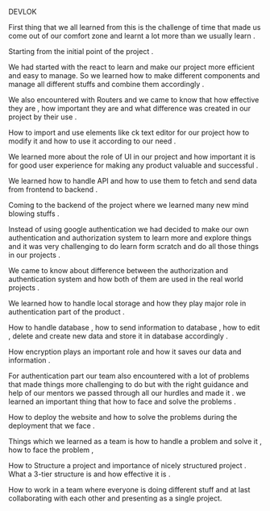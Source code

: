 DEVLOK


First thing that we all learned from this is  the challenge of time that made  us come  out of our comfort zone and learnt a lot more than we usually learn .
 
Starting from the initial point of the project .

We had started with the react to learn and make our project more efficient and easy to manage. So we learned how to make different components and manage all different stuffs and combine them accordingly .

We also encountered with Routers and we came to know that  how effective they are ,  how important they are  and what difference was created in our project  by their use .

How to import and use elements like ck text editor for our project how to modify it and how to use it according to our need .

We learned more about the role of UI in our project and how important it is for good user experience for making any product valuable and successful . 

We learned how to handle API and how to use them to fetch and send  data from frontend to backend .

Coming to the backend of the project where we learned many new  mind blowing stuffs .
   
Instead of using google authentication we had  decided to make our own authentication and authorization system to learn more and explore things and it was very challenging to do learn form scratch and do all those things in our projects .

We came to know about difference between the authorization and authentication system and how both of them are used  in the real world projects .

We learned how to handle local storage and how they play major role in authentication part of the product .

How to handle database  , how to send information to database , how to edit , delete and create new data and store it in database accordingly .

How encryption plays an  important role  and how it saves our data and information .

For authentication part our team  also encountered with a  lot of problems that made things more challenging to do but with the right guidance and help of our mentors we passed through all our hurdles and made it . we learned an important thing that how to face and solve the problems .

How to deploy the website and how to solve the problems during the deployment that we face .

Things which we learned as a team is  how to handle a problem and solve it , how to face the problem ,

How to Structure a project and importance of nicely structured project .
What a 3-tier structure is and how effective it is .

How to work in a team where everyone is doing different stuff and at last collaborating with  each other  and presenting as a single project.
